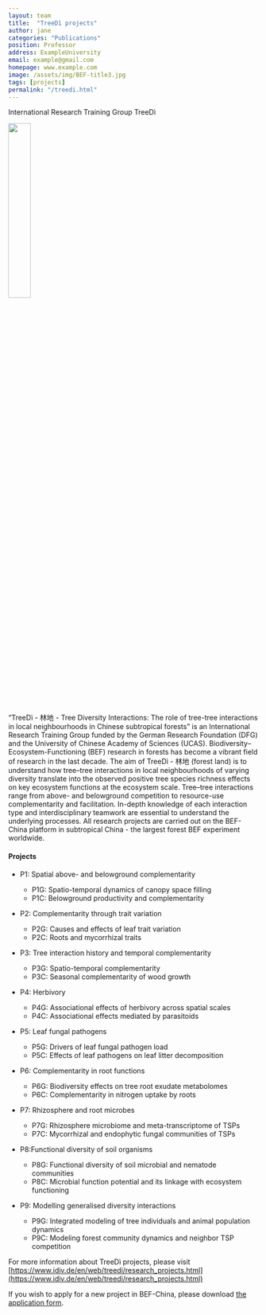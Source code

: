 ```yaml
---
layout: team
title:  "TreeDì projects"
author: jane
categories: "Publications"
position: Professor
address: ExampleUniversity
email: example@gmail.com
homepage: www.example.com
image: /assets/img/BEF-title3.jpg
tags: [projects]
permalink: "/treedi.html"
---
```


International Research Training Group TreeDì

<a href="https://www.idiv.de/en/web/treedi/research_projects.html">
  <img src = "{{ site.baseurl }}/assets/logo/treedi.png" style="width:30%">
</a>

 “TreeDì - 林地 - Tree Diversity Interactions: The role of tree-tree interactions in local neighbourhoods in Chinese subtropical forests” is an International Research Training Group funded by the German Research Foundation (DFG) and the University of Chinese Academy of Sciences (UCAS). Biodiversity–Ecosystem-Functioning (BEF) research in forests has become a vibrant field of research in the last decade. The aim of TreeDì - 林地 (forest land) is to understand how tree–tree interactions in local neighbourhoods of varying diversity translate into the observed positive tree species richness effects on key ecosystem functions at the ecosystem scale. Tree–tree interactions range from above- and belowground competition to resource-use complementarity and facilitation. In-depth knowledge of each interaction type and interdisciplinary teamwork are essential to understand the underlying processes. All research projects are carried out on the BEF-China platform in subtropical China - the largest forest BEF experiment worldwide.




#### Projects

- P1: Spatial above- and belowground complementarity
  - P1G: Spatio-temporal dynamics of canopy space filling
  - P1C: Belowground productivity and complementarity
- P2: Complementarity through trait variation
  - P2G: Causes and effects of leaf trait variation
  - P2C: Roots and mycorrhizal traits
- P3: Tree interaction history and temporal complementarity
  * P3G: Spatio-temporal complementarity
  * P3C: Seasonal complementarity of wood growth

- P4: Herbivory
  - P4G: Associational effects of herbivory across spatial scales
  - P4C: Associational effects mediated by parasitoids

- P5: Leaf fungal pathogens
  - P5G: Drivers of leaf fungal pathogen load
  - P5C: Effects of leaf pathogens on leaf litter decomposition

- P6: Complementarity in root functions
  - P6G: Biodiversity effects on tree root exudate metabolomes
  - P6C: Complementarity in nitrogen uptake by roots

- P7: Rhizosphere and root microbes
  - P7G: Rhizosphere microbiome and meta-transcriptome of TSPs
  - P7C: Mycorrhizal and endophytic fungal communities of TSPs

- P8:Functional diversity of soil organisms
  - P8G: Functional diversity of soil microbial and nematode communities
  - P8C: Microbial function potential and its linkage with ecosystem functioning

- P9: Modelling generalised diversity interactions
  - P9G: Integrated modeling of tree individuals and animal population dynamics
  - P9C: Modeling forest community dynamics and neighbor TSP competition


For more information about TreeDì projects, please visit [https://www.idiv.de/en/web/treedi/research_projects.html](https://www.idiv.de/en/web/treedi/research_projects.html)

<p>If you wish to apply for a new project in BEF-China, please download <a href="{{site.baseurl}}/assets/file/Application template for working in BEF-China platform.doc">the application form</a>.
